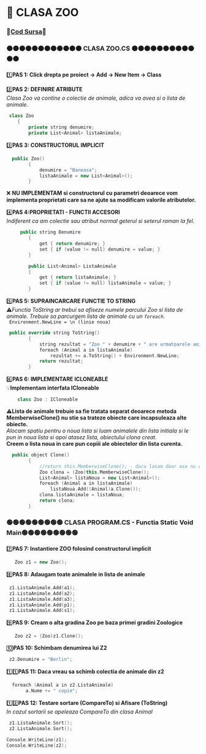 # 🎯 CLASA ZOO </br>
### 🔮[Cod Sursa](https://github.com/Adriana-Giol/Programare-Aplicatii-Windows/blob/main/1.%20Laborator/2.%20Seminar%202/%5BClean%5DCiurea_Seminar2_1046/Pantera.cs)🔮
### 🟠🟠🟠🟠🟠🟠🟠🟠🟠🟠🟠🟠 CLASA ZOO.CS 🟠🟠🟠🟠🟠🟠🟠🟠🟠🟠🟠🟠
1️⃣**PAS 1: Click drepta pe proiect -> Add -> New Item -> Class**</br>

2️⃣**PAS 2: DEFINIRE ATRIBUTE**</br>
*Clasa Zoo va contine o colectie de animale, adica va avea si o lista de animale.*</br>
```cpp
 class Zoo
    {
        private string denumire;
        private List<Animal> listaAnimale;

```

3️⃣**PAS 3: CONSTRUCTORUL IMPLICIT**</br>
```cpp
  public Zoo()
        {
            denumire = "Baneasa";
            listaAnimale = new List<Animal>();
        }
```
❌ **NU IMPLEMENTAM si constructorul cu parametri deoarece vom implementa proprietati care sa ne ajute sa modificam valorile atributelor.**</br>

4️⃣**PAS 4:PROPRIETATI - FUNCTII ACCESORI**</br>
*Indiferent ca am colectie sau atribut normal geterul si seterul raman la fel.*</br>
```cpp
     public string Denumire
        {
            get { return denumire; }
            set { if (value != null) denumire = value; }
        }

        public List<Animal> ListaAnimale
        {
            get { return listaAnimale; }
            set { if (value != null) listaAnimale = value; }
        }
```

5️⃣**PAS 5: SUPRAINCARCARE FUNCTIE TO STRING**</br>
⚠️*Functia ToString ar trebui sa afiseze numele parcului Zoo si lista de animale. Trebuie sa parcurgem lista de animale cu un `foreach`.*</br>
` Environment.NewLine = \n (linie noua)`

```cpp
 public override string ToString()
        {
            string rezultat = "Zoo " + denumire + " are urmatoarele animale: " + Environment.NewLine;
            foreach (Animal a in listaAnimale)
                rezultat += a.ToString() + Environment.NewLine;
            return rezultat;
        }
```

6️⃣**PAS 6: IMPLEMENTARE ICLONEABLE**</br>
💡**Implementam interfata ICloneable**</br>
```cpp
    class Zoo : ICloneable
```
⚠️**Lista de animale trebuie sa fie tratata separat deoarece metoda MemberwiseClone() nu stie sa trateze obiecte care incapsuleaza alte obiecte.**</br>
*Alocam spatiu pentru o noua lista si luam animalele din lista initiala si le pun in noua lista si apoi atasez lista, obiectului clona creat.*</br>
**Creem o lista noua in care pun copiii ale obiectelor din lista curenta.**</br>
```cpp
  public object Clone()
        {
            //return this.MemberwiseClone(); - daca lasam doar asa nu o sa stie sa copieze lista de animale
            Zoo clona = (Zoo)this.MemberwiseClone();
            List<Animal> listaNoua = new List<Animal>();
            foreach (Animal a in listaAnimale)
                listaNoua.Add((Animal)a.Clone());
            clona.listaAnimale = listaNoua;
            return clona;
        }
```
### 🟢🟢🟢🟢🟢🟢🟢🟢🟢 CLASA PROGRAM.CS - Functia Static Void Main🟢🟢🟢🟢🟢🟢🟢🟢🟢
7️⃣**PAS 7: Instantiere ZOO folosind constructorul implicit**</br>
```cpp
   Zoo z1 = new Zoo();
```
8️⃣**PAS 8: Adaugam toate animalele in lista de animale**</br>
```cpp
 z1.ListaAnimale.Add(a1);
 z1.ListaAnimale.Add(a2);
 z1.ListaAnimale.Add(a3);
 z1.ListaAnimale.Add(p1);
 z1.ListaAnimale.Add(s1);
```
9️⃣**PAS 9: Cream o alta gradina Zoo pe baza primei gradini Zoologice**</br>
```cpp
   Zoo z2 = (Zoo)z1.Clone();
```
🔟**PAS 10: Schimbam denumirea lui Z2**</br>
```cpp
 z2.Denumire = "Berlin";
 ```
1️⃣1️⃣**PAS 11: Daca vreau sa schimb colectia de animale din z2**</br>
```cpp
  foreach (Animal a in z2.ListaAnimale)
       a.Nume += " copie";
```

1️⃣2️⃣**PAS 12: Testare sortare (CompareTo) si Afisare (ToString)**</br>
*In cazul sortarii se apeleaza CompareTo din clasa Animal*</br>
```cpp
 z1.ListaAnimale.Sort();
 z2.ListaAnimale.Sort();
 
Console.WriteLine(z1);
Console.WriteLine(z2);
```


